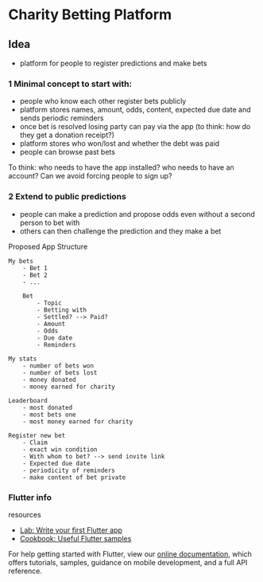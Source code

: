 # Charity Betting Platform

## Idea
- platform for people to register predictions and make bets

### 1 Minimal concept to start with:
- people who know each other register bets publicly
- platform stores names, amount, odds, content, expected due date and sends periodic reminders
- once bet is resolved losing party can pay via the app (to think: how do they get a donation receipt?)
- platform stores who won/lost and whether the debt was paid
- people can browse past bets

To think: who needs to have the app installed? who needs to have an account? Can we avoid forcing people to sign up?

### 2 Extend to public predictions
- people can make a prediction and propose odds even without a second person to bet with
- others can then challenge the prediction and they make a bet


Proposed App Structure

    My bets
        - Bet 1
        - Bet 2
        - ...

        Bet
            - Topic
            - Betting with
            - Settled? --> Paid?
            - Amount
            - Odds
            - Due date
            - Reminders

    My stats
        - number of bets won
        - number of bets lost
        - money donated
        - money earned for charity

    Leaderboard
        - most donated
        - most bets one
        - most money earned for charity

    Register new bet
        - Claim
        - exact win condition
        - With whom to bet? --> send invite link
        - Expected due date
        - periodicity of reminders
        - make content of bet private

### Flutter info

resources

- [Lab: Write your first Flutter app](https://flutter.dev/docs/get-started/codelab)
- [Cookbook: Useful Flutter samples](https://flutter.dev/docs/cookbook)

For help getting started with Flutter, view our
[online documentation](https://flutter.dev/docs), which offers tutorials,
samples, guidance on mobile development, and a full API reference.
